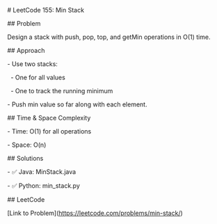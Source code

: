 \# LeetCode 155: Min Stack



\## Problem

Design a stack with push, pop, top, and getMin operations in O(1) time.



\## Approach

\- Use two stacks: 

&nbsp; - One for all values

&nbsp; - One to track the running minimum

\- Push min value so far along with each element.



\## Time \& Space Complexity

\- Time: O(1) for all operations

\- Space: O(n)



\## Solutions

\- ✅ Java: MinStack.java

\- ✅ Python: min\_stack.py



\## LeetCode

\[Link to Problem](https://leetcode.com/problems/min-stack/)



